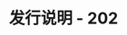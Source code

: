 ﻿---
title: 发行说明 - 202
second_title: Aspose.Cells Cloud Documen
type: docs
url: /zh/release-notes-2020/
description: Aspose.Cells Cloud 支持Excel 创建、转换、合并、拆分、保护、内部对象操作等
weight: 10
---
